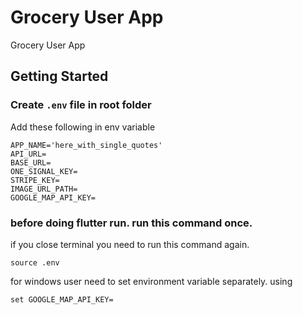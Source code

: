 # Grocery User App

Grocery User App

## Getting Started

### Create `.env` file in root folder

Add these following in env variable 
```
APP_NAME='here_with_single_quotes'
API_URL=
BASE_URL=
ONE_SIGNAL_KEY=
STRIPE_KEY=
IMAGE_URL_PATH=
GOOGLE_MAP_API_KEY=
```


### before doing flutter run. run this command once.

if you close terminal you need to run this command again.

```
source .env
```

for windows user need to set environment variable separately. using
```
set GOOGLE_MAP_API_KEY=
```
